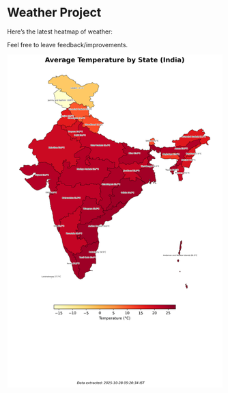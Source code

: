 # Weather Project

Here’s the latest heatmap of weather:

Feel free to leave feedback/improvements.

![India Heatmap](docs/assets/india_heatmap.png?v=00054C)
